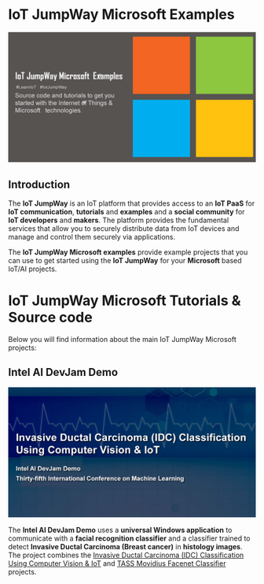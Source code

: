 # IoT JumpWay Microsoft Examples

![IoT JumpWay Microsoft Examples](images/IoT-JumpWay-Microsoft-Examples.png)

## Introduction

The **IoT JumpWay** is an IoT platform that provides access to an **IoT PaaS** for **IoT communication**, **tutorials** and **examples** and a **social community** for **IoT developers** and **makers**. The platform provides the fundamental services that allow you to securely distribute data from IoT devices and manage and control them securely via applications.

The **IoT JumpWay Microsoft examples** provide example projects that you can use to get started using the **IoT JumpWay** for your **Microsoft** based IoT/AI projects.

# IoT JumpWay Microsoft Tutorials & Source code

Below you will find information about the main IoT JumpWay Microsoft projects:

## Intel AI DevJam Demo

![Intel® Movidius](Intel-AI-DevJam-IDC/IDC-Classifier/images/IDC-Classification.jpg)

The **Intel AI DevJam Demo** uses a **universal Windows application** to communicate with a **facial recognition classifier** and a classifier trained to detect **Invasive Ductal Carcinoma (Breast cancer)** in **histology images**. The project combines the  [Invasive Ductal Carcinoma (IDC) Classification Using Computer Vision & IoT](https://github.com/iotJumpway/IoT-JumpWay-Intel-Examples/tree/master/Intel-Movidius/IDC-Classification "Invasive Ductal Carcinoma (IDC) Classification Using Computer Vision & IoT") and [TASS Movidius Facenet Classifier](https://github.com/iotJumpway/IoT-JumpWay-Intel-Examples/tree/master/Intel-Movidius/TASS/Facenet "TASS Movidius Facenet Classifier") projects.